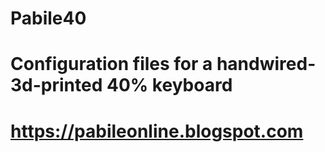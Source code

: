 # Pabile40
# Configuration files for a handwired-3d-printed 40% keyboard
# https://pabileonline.blogspot.com
